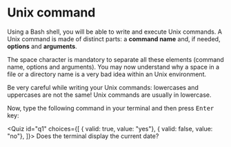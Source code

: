 <script>
import Quiz from "components/Quiz.svelte";
import Execute from "components/Execute.svelte";
</script>
# Unix command
Using a Bash shell, you will be able to write and execute Unix commands. 
A Unix command is made of distinct parts: a **command name** and, if needed, **options** and **arguments**.

The space character is mandatory to separate all these elements (command name, options and arguments). 
You may now understand why a space in a file or a directory name is a very bad idea within an Unix environment.

Be very careful while writing your Unix commands: lowercases and uppercases are not the same! 
Unix commands are usually in lowercase.

Now, type the following command in your terminal and then press <kbd>Enter</kbd> key:

<Execute command="date" />

<Quiz id="q1" choices={[
	{ valid: true, value: "yes"},
	{ valid: false, value: "no"},
]}>
	<span slot="prompt">
		Does the terminal display the current date?
	</span>
</Quiz>
